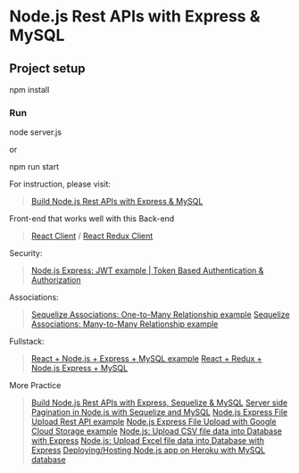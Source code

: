 # Node.js Rest APIs with Express & MySQL

## Project setup

npm install

### Run

node server.js

or

npm run start

For instruction, please visit:
> [Build Node.js Rest APIs with Express & MySQL](https://www.bezkoder.com/node-js-rest-api-express-mysql/)

Front-end that works well with this Back-end

> [React Client](https://www.bezkoder.com/react-crud-web-api/) / [React Redux Client](https://www.bezkoder.com/react-redux-crud-example/)

Security:
> [Node.js Express: JWT example | Token Based Authentication & Authorization](https://www.bezkoder.com/node-js-jwt-authentication-mysql/)

Associations:
> [Sequelize Associations: One-to-Many Relationship example](https://www.bezkoder.com/sequelize-associate-one-to-many/)
> [Sequelize Associations: Many-to-Many Relationship example](https://www.bezkoder.com/sequelize-associate-many-to-many/)

Fullstack:

> [React + Node.js + Express + MySQL example](https://www.bezkoder.com/react-node-express-mysql/)
> [React + Redux + Node.js Express + MySQL](https://www.bezkoder.com/react-redux-mysql-crud/)

More Practice
> [Build Node.js Rest APIs with Express, Sequelize & MySQL](https://www.bezkoder.com/node-js-express-sequelize-mysql/)
> [Server side Pagination in Node.js with Sequelize and MySQL](https://www.bezkoder.com/node-js-sequelize-pagination-mysql/)
> [Node.js Express File Upload Rest API example](https://www.bezkoder.com/node-js-express-file-upload/)
> [Node.js Express File Upload with Google Cloud Storage example](https://www.bezkoder.com/google-cloud-storage-nodejs-upload-file/)
> [Node.js: Upload CSV file data into Database with Express](https://www.bezkoder.com/node-js-upload-csv-file-database/)
> [Node.js: Upload Excel file data into Database with Express](https://www.bezkoder.com/node-js-upload-excel-file-database/)
> [Deploying/Hosting Node.js app on Heroku with MySQL database](https://www.bezkoder.com/deploy-node-js-app-heroku-cleardb-mysql/)
